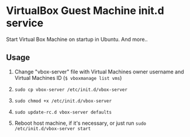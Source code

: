 # VirtualBox Guest Machine init.d service

Start Virtual Box Machine on startup in Ubuntu. And more..

## Usage

1) Change "vbox-server" file with Virtual Machines owner username and Virtual Machines ID (`$ vboxmanage list vms`)

2) `sudo cp vbox-server /etc/init.d/vbox-server`

3) `sudo chmod +x /etc/init.d/vbox-server`

4) `sudo update-rc.d vbox-server defaults`

5) Reboot host machine, if it's necessary, or just run `sudo /etc/init.d/vbox-server start`
